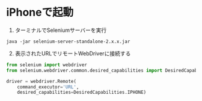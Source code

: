 # iPhoneで起動
1. ターミナルでSeleniumサーバーを実行  
```
java -jar selenium-server-standalone-2.x.x.jar
```
2. 表示されたURLでリモートWebDriverに接続する  
```python
from selenium import webdriver
from selenium.webdriver.common.desired_capabilities import DesiredCapabilities

driver = webdriver.Remote(
	command_executor='URL',
	desired_capabilities=DesiredCapabilities.IPHONE)
```
